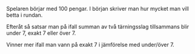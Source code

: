 Spelaren börjar med 100 pengar. I början skriver man hur mycket man vill betta i rundan.

Efteråt så satsar man på ifall summan av två tärningsslag tillsammans blir under 7, exakt 7 eller över 7.


Vinner mer ifall man vann på exakt 7 i jämförelse med under/över 7.
